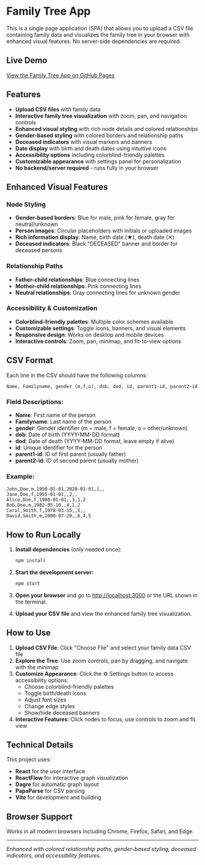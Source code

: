 # Family Tree App

This is a single page application (SPA) that allows you to upload a CSV file containing family data and visualizes the family tree in your browser with enhanced visual features. No server-side dependencies are required.

## Live Demo

[View the Family Tree App on GitHub Pages](https://danielmeixner.github.io/Family-Tree/)

## Features

- **Upload CSV files** with family data
- **Interactive family tree visualization** with zoom, pan, and navigation controls
- **Enhanced visual styling** with rich node details and colored relationships
- **Gender-based styling** with colored borders and relationship paths
- **Deceased indicators** with visual markers and banners
- **Date display** with birth and death dates using intuitive icons
- **Accessibility options** including colorblind-friendly palettes
- **Customizable appearance** with settings panel for personalization
- **No backend/server required** - runs fully in your browser

## Enhanced Visual Features

### Node Styling
- **Gender-based borders**: Blue for male, pink for female, gray for neutral/unknown
- **Person images**: Circular placeholders with initials or uploaded images
- **Rich information display**: Name, birth date (★), death date (✕)
- **Deceased indicators**: Black "DECEASED" banner and border for deceased persons

### Relationship Paths
- **Father-child relationships**: Blue connecting lines
- **Mother-child relationships**: Pink connecting lines
- **Neutral relationships**: Gray connecting lines for unknown gender

### Accessibility & Customization
- **Colorblind-friendly palettes**: Multiple color schemes available
- **Customizable settings**: Toggle icons, banners, and visual elements
- **Responsive design**: Works on desktop and mobile devices
- **Interactive controls**: Zoom, pan, minimap, and fit-to-view options

## CSV Format

Each line in the CSV should have the following columns:

```
Name, Familyname, gender (m,f,o), dob, dod, id, parent1-id, parent2-id
```

### Field Descriptions:
- **Name**: First name of the person
- **Familyname**: Last name of the person
- **gender**: Gender identifier (m = male, f = female, o = other/unknown)
- **dob**: Date of birth (YYYY-MM-DD format)
- **dod**: Date of death (YYYY-MM-DD format, leave empty if alive)
- **id**: Unique identifier for the person
- **parent1-id**: ID of first parent (usually father)
- **parent2-id**: ID of second parent (usually mother)

### Example:
```
John,Doe,m,1950-01-01,2020-01-01,1,,
Jane,Doe,f,1955-01-01,,2,,
Alice,Doe,f,1980-01-01,,3,1,2
Bob,Doe,m,1982-05-10,,4,1,2
Carol,Smith,f,1978-03-15,,5,,
David,Smith,m,2000-07-20,,6,4,5
```

## How to Run Locally

1. **Install dependencies** (only needed once):
   ```sh
   npm install
   ```

2. **Start the development server:**
   ```sh
   npm start
   ```

3. **Open your browser** and go to [http://localhost:3000](http://localhost:3000) or the URL shown in the terminal.

4. **Upload your CSV file** and view the enhanced family tree visualization.

## How to Use

1. **Upload CSV File**: Click "Choose File" and select your family data CSV file
2. **Explore the Tree**: Use zoom controls, pan by dragging, and navigate with the minimap
3. **Customize Appearance**: Click the ⚙️ Settings button to access accessibility options:
   - Choose colorblind-friendly palettes
   - Toggle birth/death icons
   - Adjust font sizes
   - Change edge styles
   - Show/hide deceased banners
4. **Interactive Features**: Click nodes to focus, use controls to zoom and fit view

## Technical Details

This project uses:
- **React** for the user interface
- **ReactFlow** for interactive graph visualization
- **Dagre** for automatic graph layout
- **PapaParse** for CSV parsing
- **Vite** for development and building

## Browser Support

Works in all modern browsers including Chrome, Firefox, Safari, and Edge.

---

*Enhanced with colored relationship paths, gender-based styling, deceased indicators, and accessibility features.*

